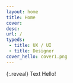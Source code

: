```yaml
---
layout: home
title: Home
cover: 
desc:
url: /
typeds:
 - title: UX / UI
 - title: Designer
cover_hello: cover1.png
---
```


{:.reveal}
Text Hello!
